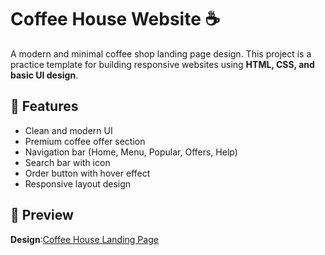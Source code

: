 # Coffee House Website ☕  

A modern and minimal coffee shop landing page design. This project is a practice template for building responsive websites using **HTML, CSS, and basic UI design**.  

## 🚀 Features  
- Clean and modern UI  
- Premium coffee offer section  
- Navigation bar (Home, Menu, Popular, Offers, Help)  
- Search bar with icon  
- Order button with hover effect  
- Responsive layout design  

## 📸 Preview  
**Design**:[Coffee House Landing Page](https://www.figma.com/design/JSkZE7P7204gjt5ovdko4L/Coffee-Web?node-id=2-2&t=auUKYkDrn2cRmyhQ-1)  
